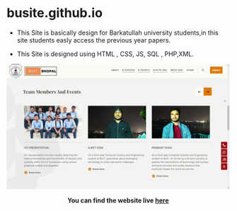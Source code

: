 # busite.github.io

- This Site is basically design for Barkatullah university students,in this site students easly access the previous year papers.

- This Site is designed using HTML , CSS, JS, SQL , PHP,XML.

![N-Queen-visualisation](visualisation.gif)

**<p align='center'>You can find the website live <a href="https://ajeetsoni2002.github.io/N-Queens-Visualiser/">here</a></p>**
